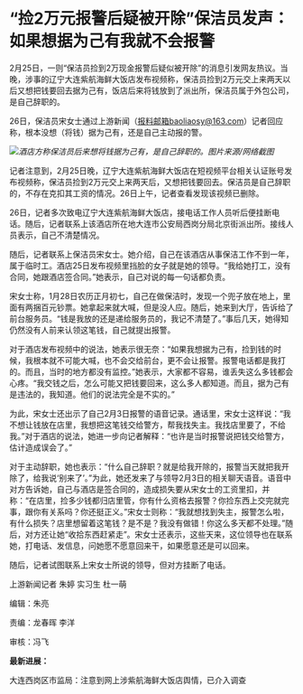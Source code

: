 # “捡2万元报警后疑被开除”保洁员发声：如果想据为己有我就不会报警

2月25日，一则“保洁员捡到2万现金报警后疑似被开除”的消息引发网友热议。当晚，涉事的辽宁大连紫航海鲜大饭店发布视频称，保洁员捡到2万元交上来两天以后又想把钱要回去据为己有，饭店后来将钱放到了派出所，保洁员属于外包公司，是自己辞职的。

26日，保洁员宋女士通过上游新闻（报料邮箱baoliaosy@163.com）记者回应称，根本没想（将钱）据为己有，还是自己主动报的警。

![](https://inews.gtimg.com/om_bt/O8HuXxGmiJXGh21lXKAU3HoYUn9ggq5BUKy4LezMYUeosAA/1000)_酒店方称保洁员后来想将钱据为己有，是自己辞职的。图片来源/网络截图_

记者注意到，2月25日晚，辽宁大连紫航海鲜大饭店在短视频平台相关认证账号发布视频称，保洁员捡到2万元交上来两天后，又想把钱要回去。保洁员是自己辞职的，不存在克扣其工资的情况。26日上午，记者查看发现该视频已删除。

26日，记者多次致电辽宁大连紫航海鲜大饭店，接电话工作人员听后便挂断电话。随后，记者联系上该酒店所在地大连市公安局西岗分局北京街派出所。接线人员表示，自己不清楚情况。

随后，记者联系上保洁员宋女士。她介绍，自己在该酒店从事保洁工作不到一年，属于临时工。酒店25日发布视频里挡脸的女子就是她的领导。“我给她打工，没有合同，她跟酒店签合同。”她表示，自己对说的每一句话都负责。

宋女士称，1月28日农历正月初七，自己在做保洁时，发现一个兜子放在地上，里面有两捆百元钞票。她拿起来就大喊，但是没人应。随后，她来到大厅，告诉给了前台服务员。“钱是我放的还是递给服务员的，我记不清楚了。”事后几天，她得知仍然没有人前来认领这笔钱，自己就提出报警。

对于酒店发布视频中的说法，她表示很无奈：“如果我想据为己有，捡到钱的时候，我根本就不可能大喊，也不会交给前台，更不会让报警。报警电话都是我打的。而且，当时的地方都没有监控。”她表示，大家都不容易，谁丢失这么多钱都会心疼。“我交钱之后，怎么可能又把钱要回来，这么多人都知道。而且，据为己有是违法的，我知道。他们的说法完全是不实的。”

为此，宋女士还出示了自己2月3日报警的语音记录。通话里，宋女士这样说：“我不想让钱放在店里，我想把这笔钱交给警方，帮我找失主。我找店里要了，不给我。”对于酒店的说法，她进一步向记者解释：“也许是当时报警说把钱交给警方，估计造成误会了。”

对于主动辞职，她也表示：“什么自己辞职？就是给我开除的，报警当天就把我开除了，给我说‘别来了’。”为此，她还发来了与领导2月3日的相关聊天语音。语音中对方告诉她，自己与酒店是签合同的，造成损失要从宋女士的工资里扣，并称：“在店里，捡多少钱都归店里管，你有什么资格去报警？你捡东西上交完就完事，跟你有关系吗？你还挺正义。”宋女士则称：“我就想找到失主，报警怎么啦，有什么损失？店里想留着这笔钱？是不是？我没有做错！你这么多天都不处理。”随后，对方还让她“收拾东西赶紧走”。宋女士还表示，这些天来，这位领导也在联系她，打电话、发信息，问她愿不愿意回来干，如果愿意还是可以回来。

随后，记者试图联系上宋女士所说的领导，但对方挂断了电话。

上游新闻记者 朱婷 实习生 杜一萌

编辑：朱亮

责编：龙春晖 李洋

审核：冯飞

**最新进展：**

大连西岗区市监局：注意到网上涉紫航海鲜大饭店舆情，已介入调查


